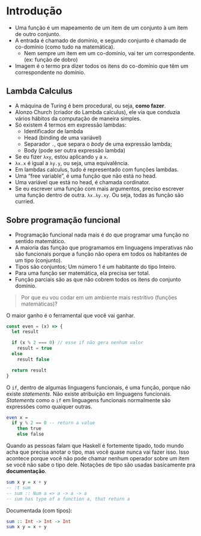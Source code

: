 # Introdução

- Uma função é um mapeamento de um item de um conjunto à um item de outro conjunto.
- A entrada é chamado de domínio, e segundo conjunto é chamado de co-domínio (como tudo na matemática).
  - Nem sempre um item em um co-domínio, vai ter um correspondente. (ex: função de dobro)
- Imagem é o termo pra dizer todos os itens do co-domínio que têm um correspondente no domínio.

## Lambda Calculus

- A máquina de Turing é bem procedural, ou seja, **como fazer**.
- Alonzo Church (criador do Lambda calculus), ele via que conduzia vários hábitos da computação de maneira simples.
- Só existem 4 termos em expressão lambdas:
  - Identificador de lambda
  - Head (binding de uma variável)
  - Separador `.`, que separa o *body* de uma expressão lambda;
  - Body (pode ser outra expressão lambda)
- Se eu fizer `λxy`, estou aplicando `y` a `x`.
- `λx.x` é igual a `λy.y`, ou seja, uma equivalência.
- Em lambdas calculus, tudo é representado com funções lambdas.
- Uma “free variable”, é uma função que não está no head.
- Uma variável que está no head, é chamada cordinator.
- Se eu escrever uma função com mais argumentos, preciso escrever uma função dentro de outra. `λx.λy.xy`. Ou seja, todas as função são curried.

## Sobre programação funcional

- Programação funcional nada mais é do que programar uma função no sentido matemático.
- A maioria das função que programamos em linguagens imperativas não são funcionais
porque a função não opera em todos os habitantes de um tipo (conjunto).
- Tipos são conjuntos; Um número 1 é um habitante do tipo Inteiro.
- Para uma função ser matemática, ela precisa ser total.
- Função parciais são as que não cobrem todos os itens do conjunto domínio.

> Por que eu vou codar em um ambiente mais restritivo (funções matemáticas)?

O maior ganho é o ferramental que você vai ganhar.

```javascript
const even = (x) => {
  let result

  if (x % 2 === 0) // esse if não gera nenhum valor
    result = true
  else
    result false

  return result
}
```

O `if`, dentro de algumas linguagens funcionais, é uma função, porque não existe *statements*. Não existe atribuição em linguagens funcionais. *Statements* como o `if` em linguagens funcionais
normalmente são expressões como quaiquer outras.

```haskell
even x =
  if y % 2 == 0 -- return a value
    then true
    else false
```

Quando as pessoas falam que Haskell é fortemente tipado, todo mundo acha que precisa anotar o tipo, mas você quase nunca vai fazer isso. Isso acontece porque você não pode chamar nenhum operador sobre um item se você não sabe o tipo dele. Notações de tipo são usadas basicamente pra **documentação**.

```haskell
sum x y = x + y
-- :t sum
-- sum :: Num a => a -> a -> a
-- sum has type of a function a, that return a
```

Documentada (com tipos):

```haskell
sum :: Int -> Int -> Int
sum x y = x + y
```
